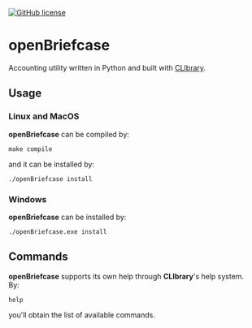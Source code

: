 [![GitHub license](https://img.shields.io/github/license/diantonioandrea/openBriefcase)](https://github.com/diantonioandrea/openBriefcase/blob/main/LICENSE)

# openBriefcase

Accounting utility written in Python and built with [CLIbrary](https://github.com/diantonioandrea/CLIbrary).

## Usage

### Linux and MacOS

**openBriefcase** can be compiled by:

	make compile

and it can be installed by:

	./openBriefcase install
	
### Windows

**openBriefcase** can be installed by:

	./openBriefcase.exe install

## Commands

**openBriefcase** supports its own help through **CLIbrary**'s help system.  
By:

	help

you'll obtain the list of available commands.